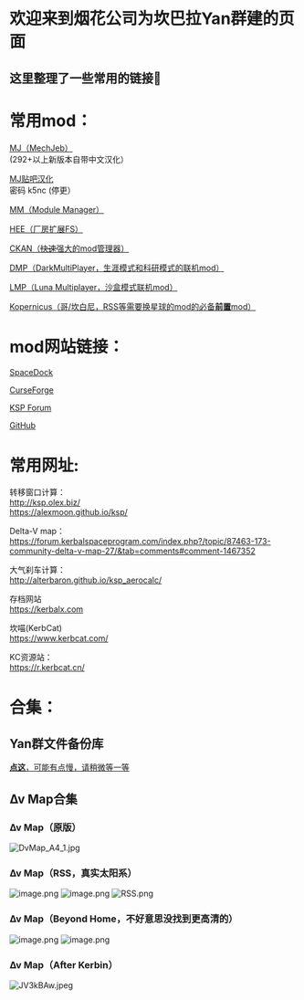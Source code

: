 # 欢迎来到烟花公司为坎巴拉Yan群建的页面
## 这里整理了一些常用的链接🔗


常用mod：
=================

[MJ（MechJeb）](https://forum.kerbalspaceprogram.com/index.php?/topic/154834-110x-anatid-robotics-mumech-mechjeb-autopilot-2110-20th-august-2020/)
</br>(292+以上新版本自带中文汉化）

[MJ贴吧汉化](https://pan.baidu.com/share/init?surl=sjHhgHB#list/path=%2F&parentPath=%2Fsharelink2620895409-891235220329061)
</br>密码 k5nc (停更）

[MM（Module Manager）](https://forum.kerbalspaceprogram.com/index.php?/topic/50533-18x-112x-module-manager-421-august-1st-2021-locked-inside-edition/)

[HEE（厂房扩展FS）](https://forum.kerbalspaceprogram.com/index.php?/topic/162790-18x-hangar-extender-extended/)

[CKAN（~~快速~~强大的mod管理器）](https://github.com/KSP-CKAN/CKAN/releases)

[DMP（DarkMultiPlayer，生涯模式和科研模式的联机mod）](https://spacedock.info/mod/10/DarkMultiPlayer)

[LMP（Luna Multiplayer，沙盒模式联机mod）](http://lunamultiplayer.com/)

[Kopernicus（哥/坎白尼，RSS等需要换星球的mod的必备<u>**前置**</u>mod）](https://github.com/Kopernicus/Kopernicus/releases/)

mod网站链接：
=================
[SpaceDock](https://spacedock.info/kerbal-space-program)

[CurseForge](https://www.curseforge.com/kerbal/ksp-mods)

[KSP Forum](https://forum.kerbalspaceprogram.com/index.php?/forum/34-add-on-releases)

[GitHub](https://github.com/)

常用网址:
=================

转移窗口计算：
</br><http://ksp.olex.biz/>
</br><https://alexmoon.github.io/ksp/>

Delta-V map：
</br><https://forum.kerbalspaceprogram.com/index.php?/topic/87463-173-community-delta-v-map-27/&tab=comments#comment-1467352>

大气刹车计算：
</br><http://alterbaron.github.io/ksp_aerocalc/>

存档网站
</br><https://kerbalx.com>

坎喵(KerbCat)
</br><https://www.kerbcat.com/>

KC资源站：
</br><https://r.kerbcat.cn/>


合集：
=================
## **Yan群文件备份库**
</r>[<u>**点这**</u>，可能有点慢，请稍微等一等](https://kspyanwithminecraft3-my.sharepoint.com/personal/adminact_kspyanwithminecraft3_onmicrosoft_com/_layouts/15/guestaccess.aspx?folderid=0fecd7a4536bd48b8883bdace70625596&authkey=AV0rqZgWLpsgnxDGkGffOUY&e=Bj5CCT)


## **∆v Map合集**
### ∆v Map（原版）
![DvMap_A4_1.jpg](https://img13.360buyimg.com/ddimg/jfs/t1/186296/38/18443/218329/6110c311E1dd5e54c/80b3961c549cb520.jpg)

### ∆v Map（RSS，真实太阳系）
![image.png](https://img11.360buyimg.com/ddimg/jfs/t1/193209/5/17529/172183/61111190Eb58d69b6/a1d1226c865a0748.png)
![image.png](https://img14.360buyimg.com/ddimg/jfs/t1/181507/29/18529/444891/611111c6Ed4aa6f24/fd5462396b23caac.png)
![RSS.png](https://img13.360buyimg.com/ddimg/jfs/t1/178486/9/18561/261257/6110c3f9E6d4317e0/5ffe88f0176767d7.png)

### ∆v Map（Beyond Home，不好意思没找到更高清的）
![image.png](https://img11.360buyimg.com/ddimg/jfs/t1/177268/26/18754/2008339/611247aeE3bb1e53c/5aea5acdcb4ecbe5.png)
![image.png](https://img11.360buyimg.com/ddimg/jfs/t1/199517/2/2385/1877736/611247e7Eaf9db94a/6a6aa25b976fdb03.png)

### ∆v Map（After Kerbin）
![JV3kBAw.jpeg](https://img12.360buyimg.com/ddimg/jfs/t1/190500/35/17691/2712888/611248a4E92cb88e1/aab840c4ebf34756.jpg)
